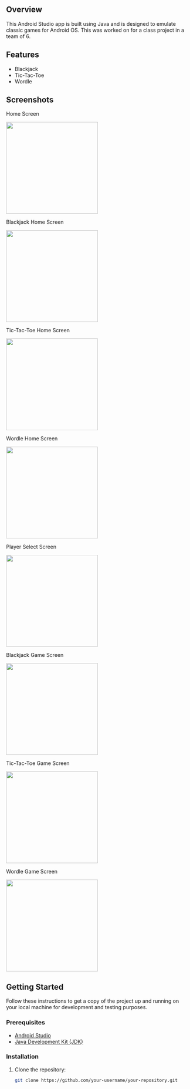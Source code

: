 ## Overview

This Android Studio app is built using Java and is designed to emulate classic games for Android OS. This was worked on for a class project in a team of 6.

## Features

- Blackjack
- Tic-Tac-Toe
- Wordle

## Screenshots

<p>Home Screen</p>
<img src=/github_ss/home_screen.png style="width:250px">

<p>Blackjack Home Screen</p>
<img src=/github_ss/bj_home.png style="width:250px">

<p>Tic-Tac-Toe Home Screen</p>
<img src=/github_ss/ttt_home.png style="width:250px">

<p>Wordle Home Screen</p>
<img src=/github_ss/wd_home.png style="width:250px">

<p>Player Select Screen</p>
<img src=/github_ss/player_screen.png style="width:250px">

<p>Blackjack Game Screen</p>
<img src=/github_ss/bj_game.png style="width:250px">

<p>Tic-Tac-Toe Game Screen</p>
<img src=/github_ss/ttt_game.png style="width:250px">

<p>Wordle Game Screen</p>
<img src=/github_ss/wd_game.png style="width:250px">


## Getting Started

Follow these instructions to get a copy of the project up and running on your local machine for development and testing purposes.

### Prerequisites

- [Android Studio](https://developer.android.com/studio)
- [Java Development Kit (JDK)](https://www.oracle.com/java/technologies/javase-downloads.html)

### Installation

1. Clone the repository:

   ```bash
   git clone https://github.com/your-username/your-repository.git

